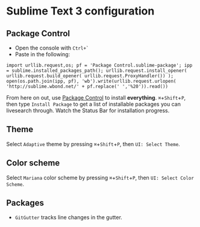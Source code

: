 # Sublime Text 3 configuration

## Package Control

* Open the console with `` Ctrl+` ``
* Paste in the following:

```
import urllib.request,os; pf = 'Package Control.sublime-package'; ipp = sublime.installed_packages_path(); urllib.request.install_opener( urllib.request.build_opener( urllib.request.ProxyHandler()) ); open(os.path.join(ipp, pf), 'wb').write(urllib.request.urlopen( 'http://sublime.wbond.net/' + pf.replace(' ','%20')).read())
```

From here on out, use [Package Control](https://sublime.wbond.net/browse) to install **everything**. `⌘`+`Shift`+`P`, then type `Install Package` to get a list of installable packages you can livesearch through. Watch the Status Bar for installation progress.

## Theme

Select `Adaptive` theme by pressing `⌘`+`Shift`+`P`, then `UI: Select Theme`.

## Color scheme

Select `Mariana` color scheme by pressing `⌘`+`Shift`+`P`, then `UI: Select Color Scheme`.

## Packages

* `GitGutter` tracks line changes in the gutter.
